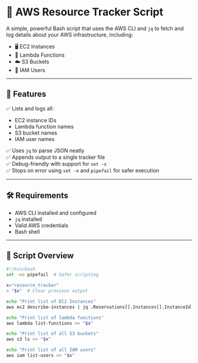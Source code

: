 # 🧾 AWS Resource Tracker Script

A simple, powerful Bash script that uses the AWS CLI and `jq` to fetch and log details about your AWS infrastructure, including:

- 🖥️ EC2 Instances  
- 🧬 Lambda Functions  
- ☁️ S3 Buckets  
- 👤 IAM Users

---

## 🚀 Features

✅ Lists and logs all:
- EC2 instance IDs  
- Lambda function names  
- S3 bucket names  
- IAM user names  

✅ Uses `jq` to parse JSON neatly  
✅ Appends output to a single tracker file  
✅ Debug-friendly with support for `set -x`  
✅ Stops on error using `set -e` and `pipefail` for safer execution  

---

## 🛠️ Requirements

- AWS CLI installed and configured  
- `jq` installed  
- Valid AWS credentials  
- Bash shell

---

## 📂 Script Overview

```bash
#!/bin/bash
set -eo pipefail  # Safer scripting

x="resource_tracker"
> "$x"  # Clear previous output

echo "Print list of EC2 Instances"
aws ec2 describe-instances | jq .Reservations[].Instances[].InstanceId >> "$x"

echo "Print list of lambda functions"
aws lambda list-functions >> "$x"

echo "Print list of all S3 buckets"
aws s3 ls >> "$x"

echo "Print list of all IAM users"
aws iam list-users >> "$x"
